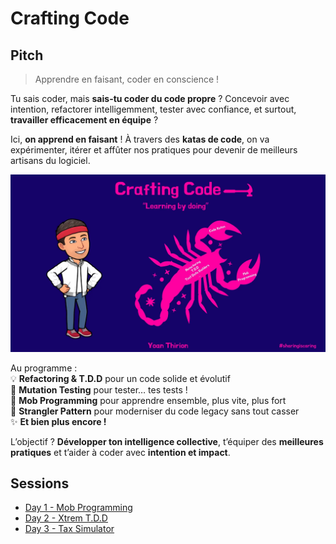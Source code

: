 # Crafting Code
## Pitch
> Apprendre en faisant, coder en conscience !

Tu sais coder, mais **sais-tu coder du code propre** ? Concevoir avec intention, refactorer intelligemment, tester avec confiance, et surtout, **travailler efficacement en équipe** ?  

Ici, **on apprend en faisant** ! À travers des **katas de code**, on va expérimenter, itérer et affûter nos pratiques pour devenir de meilleurs artisans du logiciel.

![Crafting Code](img/crafting-code.webp)

Au programme :  
💡 **Refactoring & T.D.D** pour un code solide et évolutif  
🎯 **Mutation Testing** pour tester… tes tests !  
👥 **Mob Programming** pour apprendre ensemble, plus vite, plus fort  
🌱 **Strangler Pattern** pour moderniser du code legacy sans tout casser  
✨ **Et bien plus encore !**  

L’objectif ? **Développer ton intelligence collective**, t’équiper des **meilleures pratiques** et t’aider à coder avec **intention et impact**.  

## Sessions
- [Day 1 - Mob Programming](01.mob-programming/README.md)
- [Day 2 - Xtrem T.D.D](02.xtrem-t.d.d/README.md)
- [Day 3 - Tax Simulator](03.tax-simulator/README.md)
